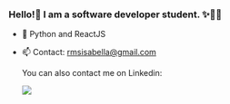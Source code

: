 ### Hello!👋 I am a software developer student. ✨👨‍💻


- 🌱 Python and ReactJS
- 📫 Contact: rmsisabella@gmail.com

  <div> 
  You can also contact me on Linkedin: 
  
    <a href="https://www.linkedin.com/in/isabellacramos/-45875016a" target="_blank"><img src="https://img.shields.io/badge/-LinkedIn-%230077B5?style=for-the-badge&logo=linkedin&logoColor=white" target="_blank"></a> 
     
</div>
